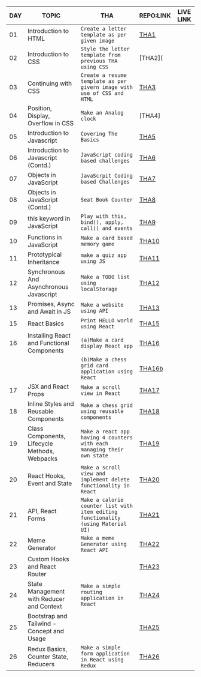 | DAY 	| TOPIC                                         	| THA                                                                                   	| REPO:LINK                                                          	| LIVE LINK 	|
|-----	|-----------------------------------------------	|---------------------------------------------------------------------------------------	|--------------------------------------------------------------------	|-----------	|
|  01 	| Introduction to HTML                          	| ```Create a letter template as per given image```                                     	| [THA1](https://github.com/bardrock01/Devsnest/tree/main/THA1)      	|           	|
|  02 	| Introduction to CSS                           	| ```Style the letter template from previous THA using CSS```                           	| [THA2](                                                            	|           	|
|  03 	| Continuing with CSS                           	| ```Create a resume template as per givern image with use of CSS and HTML```           	| [THA3](https://github.com/bardrock01/Devsnest/tree/main/THA3)      	|           	|
|  04 	| Position, Display, Overflow in CSS            	| ```Make an Analog clock```                                                            	| [THA4]                                                             	|           	|
|  05 	| Introduction to Javascript                    	| ```Covering The Basics```                                                             	| [THA5](https://github.com/bardrock01/Devsnest/tree/main/THA5)      	|           	|
|  06 	| Introduction to Javascript (Contd.)           	| ```JavaScript coding based challenges```                                              	| [THA6](https://github.com/bardrock01/Devsnest/tree/main/THA6)      	|           	|
|  07 	| Objects in JavaScript                         	| ```JavaScrpit Coding based Challenges```                                              	| [THA7](https://github.com/bardrock01/Devsnest/tree/main/THA7)      	|           	|
|  08 	| Objects in JavaScript (Contd.)                	| ```Seat Book Counter```                                                               	| [THA8](https://github.com/bardrock01/Devsnest/tree/main/THA8)      	|           	|
|  09 	| this keyword in JavaScript                    	| ```Play with this, bind(), apply, call() and events```                                	| [THA9](https://github.com/bardrock01/Devsnest/tree/main/THA9)      	|           	|
|  10 	| Functions in JavaScript                       	| ```Make a card based memory game```                                                   	| [THA10](https://github.com/bardrock01/Devsnest/tree/main/THA10)    	|           	|
|  11 	| Prototypical Inheritance                      	| ```make a quiz app using JS```                                                        	| [THA11](https://github.com/bardrock01/Devsnest/tree/main/THA11)    	|           	|
|  12 	| Synchronous And Asynchronous Javascript       	| ```Make a TODO list using localStorage```                                             	| [THA12](https://github.com/bardrock01/Devsnest/tree/main/THA12)    	|           	|
|  13 	| Promises, Async and Await in JS               	| ```Make a website using API```                                                        	| [THA13](https://github.com/bardrock01/Devsnest/tree/main/THA13)    	|           	|
|  15 	| React Basics                                  	| ```Print HELLO world using React```                                                   	| [THA15](https://github.com/bardrock01/Devsnest/tree/main/THA15)    	|           	|
|  16 	| Installing React and Functional Components    	| ```(a)Make a card display React app```                                                	| [THA16](https://github.com/bardrock01/Devsnest/tree/main/THA16)    	|           	|
|     	|                                               	| ```(b)Make a chess grid card application using React```                               	| [THA16b](https://github.com/bardrock01/Devsnest/tree/main/THA16.1) 	|           	|
|  17 	| JSX and React Props                           	| ```Make a scroll view in React```                                                     	| [THA17](https://github.com/bardrock01/Devsnest/tree/main/THA17)    	|           	|
| 18  	| Inline Styles and Reusable Components         	| ```Make a chess grid using reusable components```                                     	| [THA18](https://github.com/bardrock01/Devsnest/tree/main/THA18)    	|           	|
| 19  	| Class Components, Lifecycle Methods, Webpacks 	| ```Make a react app having 4 counters with each managing their own state```           	| [THA19](https://github.com/bardrock01/Devsnest/tree/main/THA19)    	|           	|
| 20  	| React Hooks, Event and State                  	| ```Make a scroll view and implement delete functionality in React```                  	| [THA20](https://github.com/bardrock01/Devsnest/tree/main/THA20)    	|           	|
| 21  	| API, React Forms                              	| ```Make a calorie counter list with item editing functionality (using Material UI)``` 	| [THA21](https://github.com/bardrock01/Devsnest/tree/main/THA21)    	|           	|
| 22  	| Meme Generator                                	| ```Make a meme Generator using React API```                                           	| [THA22](https://github.com/bardrock01/Meme-Generator)              	|           	|
| 23  	| Custom Hooks and React Router                 	|                                                                                       	| [THA23](https://github.com/bardrock01/Devsnest/tree/main/THA23)    	|           	|
| 24  	| State Management with Reducer and Context     	| ```Make a simple routing application in React```                                      	| [THA24](https://github.com/bardrock01/Devsnest/tree/main/THA24)    	|           	|
| 25  	| Bootstrap and Tailwind - Concept and Usage    	|                                                                                       	| [THA25](https://github.com/bardrock01/Devsnest/tree/main/THA25)    	|           	|
| 26  	| Redux Basics, Counter State, Reducers         	| ```Make a simple form application in React using Redux```                             	| [THA26](https://github.com/bardrock01/Devsnest/tree/main/THA26 )   	|           	|